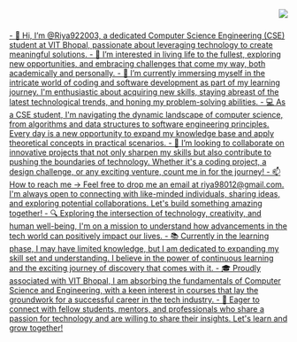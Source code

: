<img align="right" src="https://visitor-badge.laobi.icu/badge?page_id=Riya922003.Riya922003"/>

<h1 align="center">
<a href="https://git.io/typing-svg"
  <img align src = "https://readme-typing-svg.herokuapp.com/?font=Righteous&size=35&center=true&vCenter=true&width=500&height=70&duration=4000&lines=Hey+Coders!👋;+I'm+Riya+Gupta!;"/>
</h1>
- 👋 Hi, I’m @Riya922003, a dedicated Computer Science Engineering (CSE) student at VIT Bhopal, passionate about leveraging technology to create meaningful solutions.
- 👀 I’m interested in living life to the fullest, exploring new opportunities, and embracing challenges that come my way, both academically and personally.
- 🌱 I’m currently immersing myself in the intricate world of coding and software development as part of my learning journey. I'm enthusiastic about acquiring new skills, staying abreast of the latest technological trends, and honing my problem-solving abilities.
- 💻 As a CSE student, I'm navigating the dynamic landscape of computer science, from algorithms and data structures to software engineering principles. Every day is a new opportunity to expand my knowledge base and apply theoretical concepts in practical scenarios.
- 💞️ I’m looking to collaborate on innovative projects that not only sharpen my skills but also contribute to pushing the boundaries of technology. Whether it's a coding project, a design challenge, or any exciting venture, count me in for the journey!
- 📫 How to reach me -> Feel free to drop me an email at riya98012@gmail.com. I'm always open to connecting with like-minded individuals, sharing ideas, and exploring potential collaborations. Let's build something amazing together!
- 🔍 Exploring the intersection of technology, creativity, and human well-being, I'm on a mission to understand how advancements in the tech world can positively impact our lives.
- 📚 Currently in the learning phase, I may have limited knowledge, but I am dedicated to expanding my skill set and understanding. I believe in the power of continuous learning and the exciting journey of discovery that comes with it.
- 🎓 Proudly associated with VIT Bhopal, I am absorbing the fundamentals of Computer Science and Engineering, with a keen interest in courses that lay the groundwork for a successful career in the tech industry.
- 🚀 Eager to connect with fellow students, mentors, and professionals who share a passion for technology and are willing to share their insights. Let's learn and grow together!




<!---
Rohan-Gautam/Rohan-Gautam is a ✨ special ✨ repository because its `README.md` (this file) appears on your GitHub profile.
You can click the Preview link to take a look at your changes.
--->

